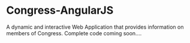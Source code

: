 # Congress-AngularJS

A dynamic and interactive Web Application that provides information on members of Congress. Complete code coming soon....
